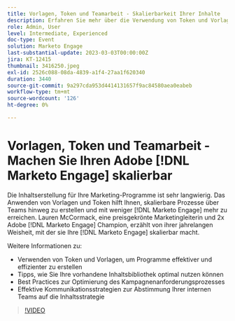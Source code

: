 ```yaml
---
title: Vorlagen, Token und Teamarbeit - Skalierbarkeit Ihrer Inhalte
description: Erfahren Sie mehr über die Verwendung von Token und Vorlagen in [!DNL Marketo Engage]. Tipps, wie Sie Ihre vorhandene Inhaltsbibliothek optimal nutzen können.
role: Admin, User
level: Intermediate, Experienced
doc-type: Event
solution: Marketo Engage
last-substantial-update: 2023-03-03T00:00:00Z
jira: KT-12415
thumbnail: 3416250.jpeg
exl-id: 2526c088-08da-4839-a1f4-27aa1f620340
duration: 3440
source-git-commit: 9a297cda953d4414131657f9ac84580aea0eabeb
workflow-type: tm+mt
source-wordcount: '126'
ht-degree: 0%

---
```


# Vorlagen, Token und Teamarbeit - Machen Sie Ihren Adobe [!DNL Marketo Engage] skalierbar

Die Inhaltserstellung für Ihre Marketing-Programme ist sehr langwierig. Das Anwenden von Vorlagen und Token hilft Ihnen, skalierbare Prozesse über Teams hinweg zu erstellen und mit weniger [!DNL Marketo Engage] mehr zu erreichen. Lauren McCormack, eine preisgekrönte Marketingleiterin und 2x Adobe [!DNL Marketo Engage] Champion, erzählt von ihrer jahrelangen Weisheit, mit der sie Ihre [!DNL Marketo Engage] skalierbar macht.

Weitere Informationen zu:

* Verwenden von Token und Vorlagen, um Programme effektiver und effizienter zu erstellen
* Tipps, wie Sie Ihre vorhandene Inhaltsbibliothek optimal nutzen können
* Best Practices zur Optimierung des Kampagnenanforderungsprozesses
* Effektive Kommunikationsstrategien zur Abstimmung Ihrer internen Teams auf die Inhaltsstrategie

>[!VIDEO](https://video.tv.adobe.com/v/3416250/?quality=12&learn=on)
